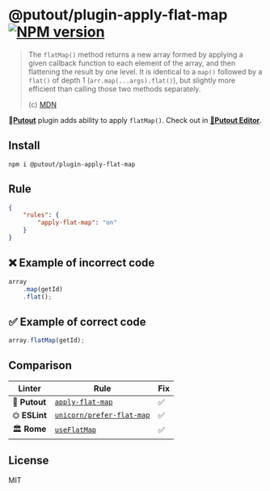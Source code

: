 # @putout/plugin-apply-flat-map [![NPM version][NPMIMGURL]][NPMURL]

[NPMIMGURL]: https://img.shields.io/npm/v/@putout/plugin-apply-flat-map.svg?style=flat&longCache=true
[NPMURL]: https://npmjs.org/package/@putout/plugin-apply-flat-map "npm"

> The `flatMap()` method returns a new array formed by applying a given callback function to each element of the array, and then flattening the result by one level.
> It is identical to a `map()` followed by a `flat()` of depth 1 (`arr.map(...args).flat()`), but slightly more efficient than calling those two methods separately.
>
> (c) [MDN](https://developer.mozilla.org/en-US/docs/Web/JavaScript/Reference/Global_Objects/Array/flatMap)

🐊[**Putout**](https://github.com/coderaiser/putout) plugin adds ability to apply `flatMap()`. Check out in [🐊**Putout Editor**](https://putout.cloudcmd.io/#/gist/0d3d44937de69ca266c4a11be5152eac/86af6566f93434ef86fdca919e57eaac7361a706).

## Install

```
npm i @putout/plugin-apply-flat-map
```

## Rule

```json
{
    "rules": {
        "apply-flat-map": "on"
    }
}
```

## ❌ Example of incorrect code

```js
array
    .map(getId)
    .flat();
```

## ✅ Example of correct code

```js
array.flatMap(getId);
```

## Comparison

Linter | Rule | Fix
--------|-------|------------|
🐊 **Putout** | [`apply-flat-map`](https://github.com/coderaiser/putout/tree/master/packages/plugin-apply-flat-map#readme) | ✅
⏣ **ESLint** | [`unicorn/prefer-flat-map`](https://github.com/sindresorhus/eslint-plugin-unicorn/blob/main/docs/rules/prefer-array-flat-map.md) | ✅
🏛 **Rome** | [`useFlatMap`](https://docs.rome.tools/lint/rules/useflatmap/) | ✅

## License

MIT

